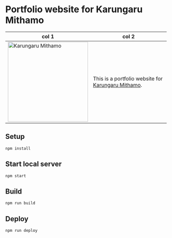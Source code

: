 # Portfolio website for Karungaru Mithamo

| col 1                                                                                                                                | col 2                                                                                 |
| ------------------------------------------------------------------------------------------------------------------------------------ | ------------------------------------------------------------------------------------- |
| <img src="https://github.com/mithamovictor/portfolio_site/blob/master/public/img/vic.png" width="250" alt="Karungaru Mithamo" text/> | This is a portfolio website for [Karungaru Mithamo](https://mithamovictor.github.io). |

## Setup

```
npm install
```

## Start local server

```
npm start
```

## Build

```
npm run build
```

## Deploy

```
npm run deploy
```

